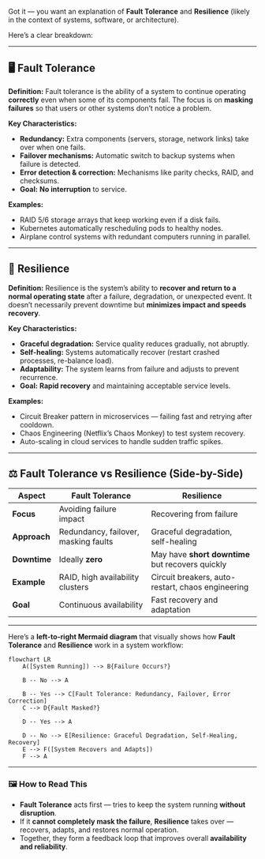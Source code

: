 Got it — you want an explanation of **Fault Tolerance** and **Resilience** (likely in the context of systems, software, or architecture).

Here’s a clear breakdown:

---

## 🖥️ **Fault Tolerance**

**Definition:**
Fault tolerance is the ability of a system to continue operating **correctly** even when some of its components fail.
The focus is on **masking failures** so that users or other systems don’t notice a problem.

**Key Characteristics:**

* **Redundancy:** Extra components (servers, storage, network links) take over when one fails.
* **Failover mechanisms:** Automatic switch to backup systems when failure is detected.
* **Error detection & correction:** Mechanisms like parity checks, RAID, and checksums.
* **Goal:** **No interruption** to service.

**Examples:**

* RAID 5/6 storage arrays that keep working even if a disk fails.
* Kubernetes automatically rescheduling pods to healthy nodes.
* Airplane control systems with redundant computers running in parallel.

---

## 🔄 **Resilience**

**Definition:**
Resilience is the system’s ability to **recover and return to a normal operating state** after a failure, degradation, or unexpected event.
It doesn’t necessarily prevent downtime but **minimizes impact and speeds recovery**.

**Key Characteristics:**

* **Graceful degradation:** Service quality reduces gradually, not abruptly.
* **Self-healing:** Systems automatically recover (restart crashed processes, re-balance load).
* **Adaptability:** The system learns from failure and adjusts to prevent recurrence.
* **Goal:** **Rapid recovery** and maintaining acceptable service levels.

**Examples:**

* Circuit Breaker pattern in microservices — failing fast and retrying after cooldown.
* Chaos Engineering (Netflix’s Chaos Monkey) to test system recovery.
* Auto-scaling in cloud services to handle sudden traffic spikes.

---

## ⚖️ **Fault Tolerance vs Resilience** (Side-by-Side)

| Aspect       | Fault Tolerance                      | Resilience                                        |
| ------------ | ------------------------------------ | ------------------------------------------------- |
| **Focus**    | Avoiding failure impact              | Recovering from failure                           |
| **Approach** | Redundancy, failover, masking faults | Graceful degradation, self-healing                |
| **Downtime** | Ideally **zero**                     | May have **short downtime** but recovers quickly  |
| **Example**  | RAID, high availability clusters     | Circuit breakers, auto-restart, chaos engineering |
| **Goal**     | Continuous availability              | Fast recovery and adaptation                      |

---

Here’s a **left-to-right Mermaid diagram** that visually shows how **Fault Tolerance** and **Resilience** work in a system workflow:

```mermaid
flowchart LR
    A([System Running]) --> B{Failure Occurs?}

    B -- No --> A

    B -- Yes --> C[Fault Tolerance: Redundancy, Failover, Error Correction]
    C --> D{Fault Masked?}

    D -- Yes --> A

    D -- No --> E[Resilience: Graceful Degradation, Self-Healing, Recovery]
    E --> F([System Recovers and Adapts])
    F --> A

```

---

### 🖼️ **How to Read This**

* **Fault Tolerance** acts first — tries to keep the system running **without disruption**.
* If it **cannot completely mask the failure**, **Resilience** takes over — recovers, adapts, and restores normal operation.
* Together, they form a feedback loop that improves overall **availability and reliability**.
